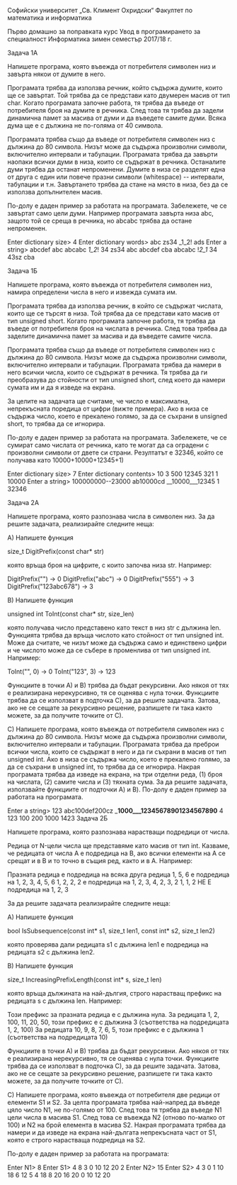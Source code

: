 

Софийски университет „Св. Климент Охридски“
Факултет по математика и информатика




Първо домашно за поправката
курс Увод в програмирането
за специалност Информатика
зимен семестър 2017/18 г.

Задача 1А

Напишете програма, която въвежда от потребителя символен низ и завърта някои от думите в него.

Програмата трябва да използва речник, който съдържа думите, които ще се завъртат. Той трябва да се представи като двумерен масив от тип char. Когато програмата започне работа, тя трябва да въведе от потребителя броя на думите в речника. След това тя трябва да задели динамична памет за масива от думи и да въведете самите думи. Всяка дума ще е с дължина не по-голяма от 40 символа.

Програмата трябва също да въведе от потребителя символен низ с дължина до 80 символа. Низът може да съдържа произволни символи, включително интервали и табулации. Програмата трябва да завърти наопаки всички думи в низа, които се съдържат в речника. Останалите думи трябва да останат непроменени. Думите в низа се разделят една от друга с един или повече празни символи (whitespace) -- интервали, табулации и т.н. Завъртането трябва да стане на място в низа, без да се използва допълнителен масив.

По-долу е даден пример за работата на програмата. Забележете, че се завъртат само цели думи. Например програмата завърта низа abc, защото той се среща в речника, но abcabc трябва да остане непроменен. 

Enter dictionary size> 4
Enter dictionary words> abc zs34 _1_2! ads
Enter a string> abcdef     abc  abcabc _1_2_! 34      zs34  abc
abcdef     cba  abcabc !_2_1_ 34      43sz  cba

Задача 1Б

Напишете програма, която въвежда от потребителя символен низ, намира определени числа в него и извежда сумата им.

Програмата трябва да използва речник, в който се съдържат числата, които ще се търсят в низа. Той трябва да се представи като масив от тип unsigned short. Когато програмата започне работа, тя трябва да въведе от потребителя броя на числата в речника. След това трябва да заделите динамична памет за масива и да въведете самите числа. 

Програмата трябва също да въведе от потребителя символен низ с дължина до 80 символа. Низът може да съдържа произволни символи, включително интервали и табулации. Програмата трябва да намери в него всички числа, които се съдържат в речника. Тя трябва да ги преобразува до стойности от тип unsigned short, след което да намери сумата им и да я изведе на екрана.

За целите на задачата ще считаме, че число е максимална, непрекъсната поредица от цифри (вижте примера). Ако в низа се съдържа число, което е прекалено голямо, за да се съхрани в unsigned short, то трябва да се игнорира.

По-долу е даден пример за работата на програмата. Забележете, че се сумират само числата от речника, като те могат да са оградени с произволни символи от двете си страни. Резултатът е 32346, който се получава като 10000+10000+12345+1)

Enter dictionary size> 7
Enter dictionary contents> 10 3 500 12345 321 1 10000
Enter a string> 100000000--23000   ab10000cd __10000___12345    1
32346

Задача 2А

Напишете програма, която разпознава числа в символен низ. За да решите задачата, реализирайте следните неща:

А) Напишете функция

size_t DigitPrefix(const char* str)

която връща броя на цифрите, с които започва низа str. Например:

DigitPrefix("") → 0
DigitPrefix("abc") → 0
DigitPrefix("555") → 3
DigitPrefix("123abc678") → 3

B) Напишете функция

unsigned int ToInt(const char* str, size_len)

която получава число представено като текст в низ str с дължина len. Функцията трябва да връща числото като стойност от тип unsigned int. Може да считате, че низът може да съдържа само и единствено цифри и че числото може да се събере в променлива от тип unsigned int. Например:

ToInt("", 0) → 0
ToInt("123", 3) → 123

Функциите в точки A) и B) трябва да бъдат рекурсивни. Ако някоя от тях е реализирана нерекурсивно, тя се оценява с нула точки. Функциите трябва да се използват в подточка C), за да решите задачата. Затова, ако не се сещате за рекурсивно решение, разпишете ги така както можете, за да получите точките от C).

C) Напишете програма, която въвежда от потребителя символен низ с дължина до 80 символа. Низът може да съдържа произволни символи, включително интервали и табулации. Програмата трябва да преброи всички числа, които се съдържат в него и да ги съхрани в масив от тип unsigned int. Ако в низа се съдържа число, което е прекалено голямо, за да се съхрани в unsigned int, то трябва да се игнорира. Накрая програмата трябва да изведе на екрана, на три отделни реда, (1) броя на числата, (2) самите числа и (3) тяхната сума. За да решите задачата, използвайте функциите от подточки A) и B). По-долу е даден пример за работата на програмата.

Enter a string> 123 abc100def200cz     ___1000___12345678901234567890__
4
123 100 200 1000
1423
Задача 2Б

Напишете програма, която разпознава нарастващи подредици от числа.

Редица от N-цели числа ще представяме като масив от тип int. Казваме, че редицата от числа A е подредица на B, ако всички елементи на A се срещат и в B и то точно в същия ред, както и в A. Например:

Празната редица е подредица на всяка друга редица
1, 5, 6 е подредица на 1, 2, 3, 4, 5, 6
1, 2, 2, 2 е подредица на 1, 2, 3, 4, 2, 3, 2
1, 1, 2 НЕ Е подредица на 1, 2, 3

За да решите задачата реализирайте следните неща:

А) Напишете функция

bool IsSubsequence(const int* s1, size_t len1, const int* s2, size_t len2)

която проверява дали редицата s1 с дължина len1 е подредица на редицата s2 с дължина len2.

B) Напишете функция

size_t IncreasingPrefixLength(const int* s, size_t len)

която връща дължината на най-дългия, строго нарастващ префикс на редицата s с дължина len. Например:

Този префикс за празната редица е с дължина нула.
За редицата 1, 2, 100, 11, 20, 50, този префикс е с дължина 3 (съответства на подредицата 1, 2, 100)
За редицата 10, 9, 8, 7, 6, 5, този префикс е с дължина 1 (съответства на подредицата 10)

Функциите в точки A) и B) трябва да бъдат рекурсивни. Ако някоя от тях е реализирана нерекурсивно, тя се оценява с нула точки. Функциите трябва да се използват в подточка C), за да решите задачата. Затова, ако не се сещате за рекурсивно решение, разпишете ги така както можете, за да получите точките от C).

C) Напишете програма, която въвежда от потребителя две редици от елементи S1 и S2. За целта програмата трябва най-напред да въведе цяло число N1, не по-голямо от 100. След това тя трябва да въведе N1 цели числа в масива S1. След това се въвежда N2 (отново по-малко от 100) и N2 на брой елемента в масива S2. Накрая програмата трябва да намери и да изведе на екрана най-дългата непрекъсната част от S1, която е строго нарастваща подредица на S2.

По-долу е даден пример за работата на програмата:

Enter N1> 8
Enter S1> 4 8 3 0 10 12 20 2
Enter N2> 15
Enter S2> 4 3 0 1 10 18 6 12 5 4 18 8 20 16 20
0 10 12 20

